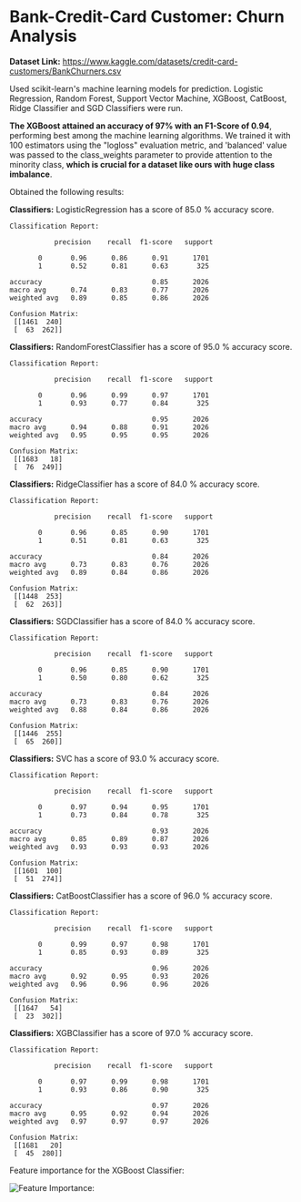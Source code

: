 # Bank-Credit-Card Customer: Churn Analysis

**Dataset Link:** https://www.kaggle.com/datasets/credit-card-customers/BankChurners.csv

Used scikit-learn's machine learning models for prediction. Logistic Regression, Random Forest, Support Vector Machine, XGBoost, CatBoost, Ridge Classifier and SGD Classifiers were run.

**The XGBoost attained an accuracy of 97% with an F1-Score of 0.94**, performing best among the machine learning algorithms. 
We trained it with 100 estimators using the "logloss" evaluation metric, and 'balanced' value was passed to the class_weights parameter to provide attention to the minority class, **which is crucial for a dataset like ours with huge class imbalance**.

Obtained the following results:

**Classifiers:**  LogisticRegression has a score of 85.0 % accuracy score.

    Classification Report: 
  
               precision    recall  f1-score   support

           0       0.96      0.86      0.91      1701
           1       0.52      0.81      0.63       325

    accuracy                           0.85      2026
    macro avg      0.74      0.83      0.77      2026
    weighted avg   0.89      0.85      0.86      2026

    Confusion Matrix: 
     [[1461  240]
     [  63  262]] 


**Classifiers:**  RandomForestClassifier has a score of 95.0 % accuracy score.

    Classification Report: 
  
               precision    recall  f1-score   support

           0       0.96      0.99      0.97      1701
           1       0.93      0.77      0.84       325

    accuracy                           0.95      2026
    macro avg      0.94      0.88      0.91      2026
    weighted avg   0.95      0.95      0.95      2026

    Confusion Matrix: 
     [[1683   18]
     [  76  249]] 


**Classifiers:**  RidgeClassifier has a score of 84.0 % accuracy score.

    Classification Report: 
  
               precision    recall  f1-score   support

           0       0.96      0.85      0.90      1701
           1       0.51      0.81      0.63       325

    accuracy                           0.84      2026
    macro avg      0.73      0.83      0.76      2026
    weighted avg   0.89      0.84      0.86      2026

    Confusion Matrix: 
     [[1448  253]
     [  62  263]] 


**Classifiers:**  SGDClassifier has a score of 84.0 % accuracy score.

    Classification Report: 
  
               precision    recall  f1-score   support

           0       0.96      0.85      0.90      1701
           1       0.50      0.80      0.62       325

    accuracy                           0.84      2026
    macro avg      0.73      0.83      0.76      2026
    weighted avg   0.88      0.84      0.86      2026

    Confusion Matrix: 
     [[1446  255]
     [  65  260]] 


**Classifiers:**  SVC has a score of 93.0 % accuracy score.

    Classification Report: 
  
               precision    recall  f1-score   support

           0       0.97      0.94      0.95      1701
           1       0.73      0.84      0.78       325

    accuracy                           0.93      2026
    macro avg      0.85      0.89      0.87      2026
    weighted avg   0.93      0.93      0.93      2026

    Confusion Matrix: 
     [[1601  100]
     [  51  274]] 


**Classifiers:**  CatBoostClassifier has a score of 96.0 % accuracy score.

    Classification Report: 
  
               precision    recall  f1-score   support

           0       0.99      0.97      0.98      1701
           1       0.85      0.93      0.89       325

    accuracy                           0.96      2026
    macro avg      0.92      0.95      0.93      2026
    weighted avg   0.96      0.96      0.96      2026

    Confusion Matrix: 
     [[1647   54]
     [  23  302]] 


**Classifiers:**  XGBClassifier has a score of 97.0 % accuracy score.

    Classification Report: 
  
               precision    recall  f1-score   support

           0       0.97      0.99      0.98      1701
           1       0.93      0.86      0.90       325

    accuracy                           0.97      2026
    macro avg      0.95      0.92      0.94      2026
    weighted avg   0.97      0.97      0.97      2026

    Confusion Matrix: 
     [[1681   20]
     [  45  280]] 


Feature importance for the XGBoost Classifier:

![Feature Importance: ](Feature_Importance_XGBoost.png)
